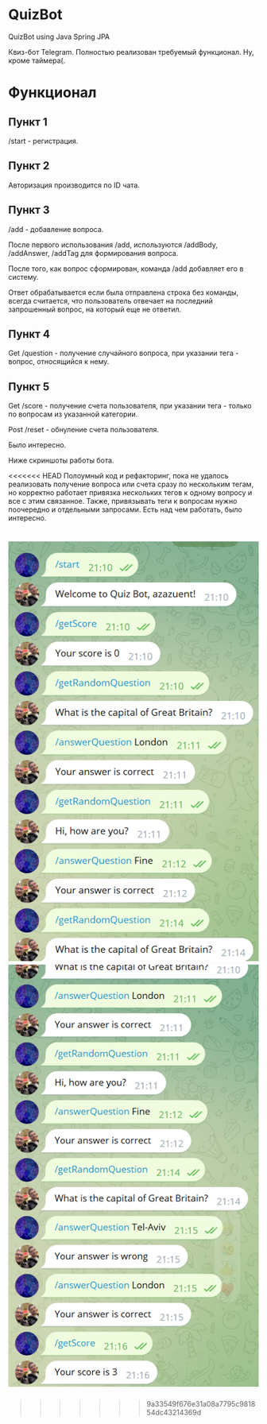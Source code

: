 # QuizBot
QuizBot using Java Spring JPA

Квиз-бот Telegram. Полностью реализован требуемый функционал. Ну, кроме таймера(.

# Функционал

## Пункт 1
/start - регистрация.

## Пункт 2
Авторизация производится по ID чата.

## Пункт 3
/add - добавление вопроса.

После первого использования /add, используются /addBody, /addAnswer, /addTag для формирования вопроса.

После того, как вопрос сформирован, команда /add добавляет его в систему.

Ответ обрабатывается если была отправлена строка без команды, всегда считается, что пользователь отвечает на последний запрошенный вопрос, на который еще не ответил.

## Пункт 4
Get /question <tag> - получение случайного вопроса, при указании тега - вопрос, относящийся к нему.

## Пункт 5
Get /score <tag> - получение счета пользователя, при указании тега - только по вопросам из указанной категории.

Post /reset - обнуление счета пользователя.

Было интересно.

Ниже скриншоты работы бота.



<<<<<<< HEAD
Полоумный код и рефакторинг, пока не удалось реализовать получение вопроса или счета сразу по нескольким тегам, но корректно работает привязка нескольких тегов к одному вопросу и все с этим связанное. Также, привязывать теги к вопросам нужно поочередно и отдельными запросами.
Есть над чем работать, было интересно.

![Alt text](image.png)
![Alt text](image-1.png)
=======
>>>>>>> 9a33549f676e31a08a7795c981854dc43214369d
